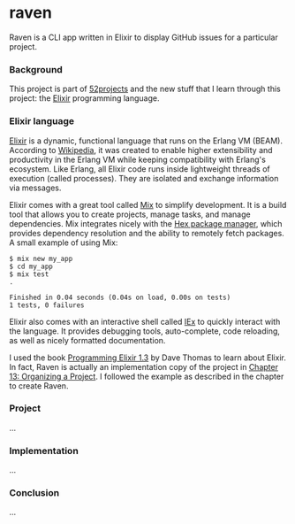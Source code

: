 # raven

Raven is a CLI app written in Elixir to display GitHub issues for a particular project.

### Background

This project is part of [52projects](https://donny.github.io/52projects/) and the new stuff that I learn through this project: the [Elixir](http://elixir-lang.org) programming language.

### Elixir language

[Elixir](http://elixir-lang.org) is a dynamic, functional language that runs on the Erlang VM (BEAM). According to [Wikipedia](https://en.wikipedia.org/wiki/Elixir_(programming_language)), it was created to enable higher extensibility and productivity in the Erlang VM while keeping compatibility with Erlang's ecosystem. Like Erlang, all Elixir code runs inside lightweight threads of execution (called processes). They are isolated and exchange information via messages.

Elixir comes with a great tool called [Mix](https://hexdocs.pm/mix/Mix.html) to simplify development. It is a build tool that allows you to create projects, manage tasks, and manage dependencies. Mix integrates nicely with the [Hex package manager](https://hex.pm), which provides dependency resolution and the ability to remotely fetch packages. A small example of using Mix:

```shell
$ mix new my_app
$ cd my_app
$ mix test
.

Finished in 0.04 seconds (0.04s on load, 0.00s on tests)
1 tests, 0 failures
```

Elixir also comes with an interactive shell called [IEx](https://hexdocs.pm/iex/IEx.html) to quickly interact with the language. It provides debugging tools, auto-complete, code reloading, as well as nicely formatted documentation.

I used the book [Programming Elixir 1.3](https://pragprog.com/book/elixir13/programming-elixir-1-3) by Dave Thomas to learn about Elixir. In fact, Raven is actually an implementation copy of the project in [Chapter 13: Organizing a Project](https://www.safaribooksonline.com/library/view/programming-elixir-13/9781680502329/). I followed the example as described in the chapter to create Raven.

### Project

...

### Implementation

...

### Conclusion

...
